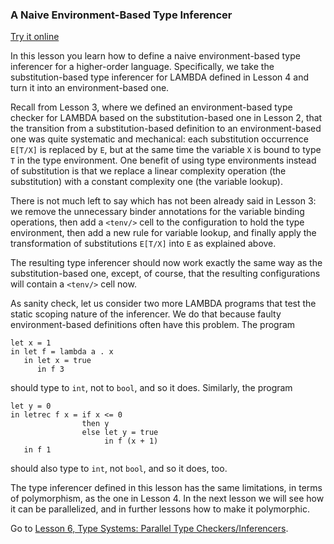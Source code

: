 <!-- Copyright (c) 2012-2019 K Team. All Rights Reserved. -->

### A Naive Environment-Based Type Inferencer

[Try it online](http://kframework.org/tool/run/?autoload=tutorial/1_k/5_types/lesson_5/lambda.k)

In this lesson you learn how to define a naive environment-based type
inferencer for a higher-order language. Specifically, we take the
substitution-based type inferencer for LAMBDA defined in Lesson 4 and
turn it into an environment-based one.

Recall from Lesson 3, where we defined an environment-based type
checker for LAMBDA based on the substitution-based one in Lesson 2,
that the transition from a substitution-based definition to an
environment-based one was quite systematic and mechanical: each
substitution occurrence `E[T/X]` is replaced by `E`, but at the same time
the variable `X` is bound to type `T` in the type environment. One benefit
of using type environments instead of substitution is that we replace
a linear complexity operation (the substitution) with a constant
complexity one (the variable lookup).

There is not much left to say which has not been already said in
Lesson 3: we remove the unnecessary binder annotations for the
variable binding operations, then add a `<tenv/>` cell to the
configuration to hold the type environment, then add a new rule for
variable lookup, and finally apply the transformation of substitutions
`E[T/X]` into `E` as explained above.

The resulting type inferencer should now work exactly the same way as
the substitution-based one, except, of course, that the resulting
configurations will contain a `<tenv/>` cell now.

As sanity check, let us consider two more LAMBDA programs that test
the static scoping nature of the inferencer. We do that because
faulty environment-based definitions often have this problem. The
program

    let x = 1
    in let f = lambda a . x
       in let x = true
          in f 3

should type to `int`, not to `bool`, and so it does. Similarly, the
program

    let y = 0
    in letrec f x = if x <= 0
                    then y
                    else let y = true
                         in f (x + 1)
       in f 1

should also type to `int`, not `bool`, and so it does, too.

The type inferencer defined in this lesson has the same limitations,
in terms of polymorphism, as the one in Lesson 4. In the next
lesson we will see how it can be parallelized, and in further lessons
how to make it polymorphic.

Go to [Lesson 6, Type Systems: Parallel Type Checkers/Inferencers](../lesson_6/README.md).
